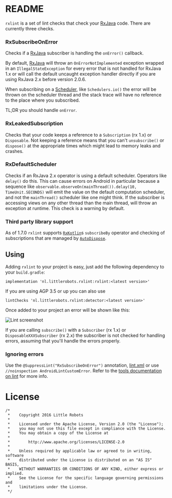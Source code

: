 # README

`rxlint` is a set of lint checks that check your [RxJava][1] code. There are currently three checks.

### RxSubscribeOnError

Checks if a [RxJava][1] subscriber is handling the `onError()` callback. 

By default, [RxJava][1] will throw an `OnErrorNotImplemented` exception wrapped in an `IllegalStateException` for every error that is not handled for RxJava 1.x or will call the default uncaught exception handler directly if you are using RxJava 2.x before version 2.0.6.

When subscribing on a [Scheduler][2], like `Schedulers.io()` the error will be thrown on the scheduler thread and the stack trace will have no reference to the place where you subscribed.

TL;DR you should handle `onError`.

### RxLeakedSubscription

Checks that your code keeps a reference to a `Subscription` (rx 1.x) or `Disposable`. Not keeping a reference means that you can't `unsubscribe()` or `dispose()` at the appropriate times which might lead to memory leaks and crashes.

### RxDefaultScheduler

Checks if an RxJava 2.x operator is using a default scheduler. Operators like `delay()` do this. This can cause errors on 
Android in particular because a sequence like `observable.observeOn(mainThread()).delay(10, TimeUnit.SECONDS)` will emit the value on the 
default computation scheduler, and not the `mainThread()` scheduler like one might think. If the subscriber is accessing views on any other thread than the main thread, will throw
an exception at runtime. This check is a warning by default.
 
### Third party library support
As of 1.7.0 `rxlint` supports [`RxKotlin`][RxKotlin]s `subscribeBy` operator and checking of subscriptions that are managed by [`AutoDispose`][AutoDispose].
 
## Using

Adding `rxlint` to your project is easy, just add the following dependency to your `build.gradle`:

```
implementation 'nl.littlerobots.rxlint:rxlint:<latest version>'
```

If you are using AGP 3.5 or up you can also use

```
lintChecks 'nl.littlerobots.rxlint:detector:<latest version>'
```


Once added to your project an error will be shown like this:

![Lint screenshot](lint.png)

If you are calling `subscribe()` with a `Subscriber` (rx 1.x) or `DisposableXXXSubscriber` (rx 2.x) the subscriber is not checked for handling errors, assuming that you'll handle the errors properly.

### Ignoring errors

Use the `@SuppressLint("RxSubscribeOnError")` annotation, [lint.xml][3] or use `//noinspection AndroidLintCustomError`.
Refer to the [tools documentation on lint][3] for more info.

# License

```
/*
 *    Copyright 2016 Little Robots
 *
 *    Licensed under the Apache License, Version 2.0 (the "License");
 *    you may not use this file except in compliance with the License.
 *    You may obtain a copy of the License at
 *
 *        http://www.apache.org/licenses/LICENSE-2.0
 *
 *    Unless required by applicable law or agreed to in writing, software
 *    distributed under the License is distributed on an "AS IS" BASIS,
 *    WITHOUT WARRANTIES OR CONDITIONS OF ANY KIND, either express or implied.
 *    See the License for the specific language governing permissions and
 *    limitations under the License.
 */
```

[1]:https://github.com/ReactiveX/RxJava
[2]:http://reactivex.io/RxJava/javadoc/io/reactivex/schedulers/Schedulers.html
[3]:http://tools.android.com/tips/lint/suppressing-lint-warnings
[RxKotlin]: https://github.com/ReactiveX/RxKotlin
[AutoDispose]: https://github.com/uber/AutoDispose